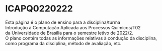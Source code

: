 # ICAPQ0220222
Esta página é o plano de ensino para a disciplina/turma </br>
Introdução à Computação Aplicada aos Processos Químicos/T02 </br>
da Universidade de Brasília para o semestre letivo de 2022/2. </br>
O plano contém todas as informações relativas à condução da disciplina, </br>
como programa da disciplina, método de avaliação, etc.
